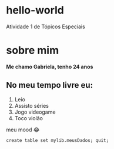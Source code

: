 # hello-world
Atividade 1 de Tópicos Especiais
# sobre mim
**Me chamo Gabriela, tenho 24 anos**
## No meu tempo livre eu:
1. Leio
2. Assisto séries
3. Jogo videogame
4. Toco violão

meu mood :joy:

`create table
  set mylib.meusDados;
quit;`

